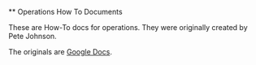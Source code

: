 ** Operations How To Documents

These are How-To docs for operations. They were originally created by Pete Johnson.

The originals are [Google Docs](https://drive.google.com/drive/folders/192BgG6yxDbgtGKewFatUsar8kdAXT9Nb).

